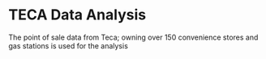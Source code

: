 # TECA Data Analysis
 The point of sale data from Teca; owning over 150 convenience stores and gas stations is used for the analysis
